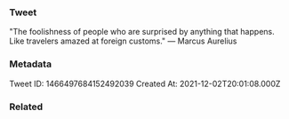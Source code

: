 ### Tweet
"The foolishness of people who are surprised by anything that happens. Like travelers amazed at foreign customs." — Marcus Aurelius

### Metadata
Tweet ID: 1466497684152492039
Created At: 2021-12-02T20:01:08.000Z

### Related


